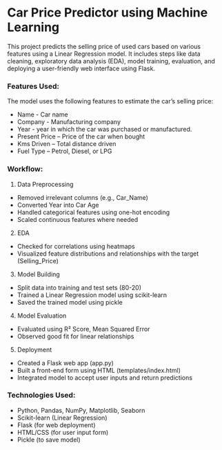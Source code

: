 # Car Price Predictor using Machine Learning
This project predicts the selling price of used cars based on various features using a Linear Regression model. It includes steps like data cleaning, exploratory data analysis (EDA), model training, evaluation, and deploying a user-friendly web interface using Flask.



### Features Used:
The model uses the following features to estimate the car’s selling price:

- Name - Car name
- Company - Manufacturing company
- Year - year in which the car was purchased or manufactured.
- Present Price – Price of the car when bought
- Kms Driven – Total distance driven
- Fuel Type – Petrol, Diesel, or LPG


### Workflow:
1. Data Preprocessing
- Removed irrelevant columns (e.g., Car_Name)
- Converted Year into Car Age
- Handled categorical features using one-hot encoding
- Scaled continuous features where needed

2. EDA
- Checked for correlations using heatmaps
- Visualized feature distributions and relationships with the target (Selling_Price)

3. Model Building
- Split data into training and test sets (80-20)
- Trained a Linear Regression model using scikit-learn
- Saved the trained model using pickle

4. Model Evaluation
- Evaluated using R² Score, Mean Squared Error
- Observed good fit for linear relationships

5. Deployment
- Created a Flask web app (app.py)
- Built a front-end form using HTML (templates/index.html)
- Integrated model to accept user inputs and return predictions


### Technologies Used:
- Python, Pandas, NumPy, Matplotlib, Seaborn
- Scikit-learn (Linear Regression)
- Flask (for web deployment)
- HTML/CSS (for user input form)
- Pickle (to save model)

